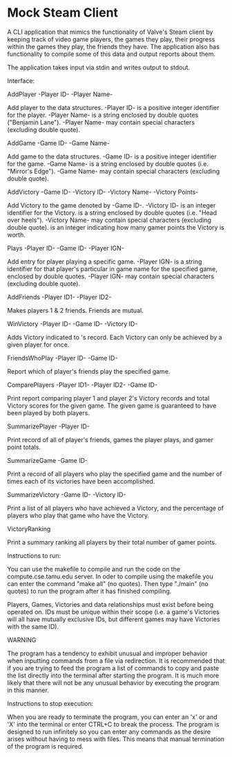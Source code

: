 # Mock Steam Client
A CLI application that mimics the functionality of Valve's Steam client by keeping track of video game players, the
games they play, their progress within the games they play, the friends they have. The application also has 
functionality to compile some of this data and output reports about them.

The application takes input via stdin and writes output to stdout.

Interface:

AddPlayer -Player ID- -Player Name-
  
Add player to the data structures. -Player ID- is a positive integer identifier for the player. -Player Name- is a string enclosed by double quotes ("Benjamin Lane"). -Player Name- may contain special characters (excluding double quote).

AddGame -Game ID- -Game Name-

 Add game to the data structures. -Game ID- is a positive integer identifier for the game. -Game Name- is a string enclosed by double quotes (i.e. "Mirror's Edge"). -Game Name- may contain special characters (excluding double quote).

AddVictory -Game ID- -Victory ID- -Victory Name- -Victory Points-
  
Add Victory to the game denoted by -Game ID-. -Victory ID- is an integer identifier for the Victory. <Victory Name> is a string enclosed by double quotes (i.e. "Head over heels"). -Victory Name- may contain special characters (excluding double quote). <Victory Points> is an integer indicating how many gamer points the Victory is worth.

Plays -Player ID- -Game ID- -Player IGN-
  
Add entry for player playing a specific game. -Player IGN- is a string identifier for that player's particular in game name for the specified game, enclosed by double quotes. -Player IGN- may contain special characters (excluding double quote).

AddFriends -Player ID1- -Player ID2-

Makes players 1 & 2 friends. Friends are mutual.

WinVictory -Player ID- -Game ID- -Victory ID-
  
Adds Victory indicated to <Player ID>'s record. Each Victory can only be achieved by a given player for once.

FriendsWhoPlay -Player ID- -Game ID-
  
Report which of player's friends play the specified game.

ComparePlayers -Player ID1- -Player ID2- -Game ID-
  
Print report comparing player 1 and player 2's Victory records and total Victory scores for the given game. The given game is guaranteed to have been played by both players.

SummarizePlayer -Player ID-
  
Print record of all of player's friends, games the player plays, and gamer point totals.

SummarizeGame -Game ID-
  
Print a record of all players who play the specified game and the number of times each of its victories have been accomplished.

SummarizeVictory -Game ID- -Victory ID-
  
Print a list of all players who have achieved a Victory, and the percentage of players who play that game who have the Victory.

VictoryRanking

Print a summary ranking all players by their total number of gamer points.

Instructions to run:

You can use the makefile to compile and run the code on the compute.cse.tamu.edu server.
In oder to compile using the makefile you can enter the command "make all" (no quotes).
Then type "./main" (no quotes) to run the program after it has finished compiling.

Players, Games, Victories and data relationships must exist before being operated on. IDs must be unique within their scope (i.e. a game's Victories will all have mutually exclusive IDs, but different games may have Victories with the same ID).


WARNING

The program has a tendency to exhibit unusual and improper behavior when inputting commands from a file via redirection.
It is recommended that if you are trying to feed the program a list of commands to copy and paste the list directly into the terminal after starting the program.
It is much more likely that there will not be any unusual behavior by executing the program in this manner.


Instructions to stop execution:

When you are ready to terminate the program, you can enter an 'x' or and 'X' into the terminal or enter CTRL+C to break the process.
The program is designed to run infinitely so you can enter any commands as the desire arises without having to mess with files.
This means that manual termination of the program is required.
